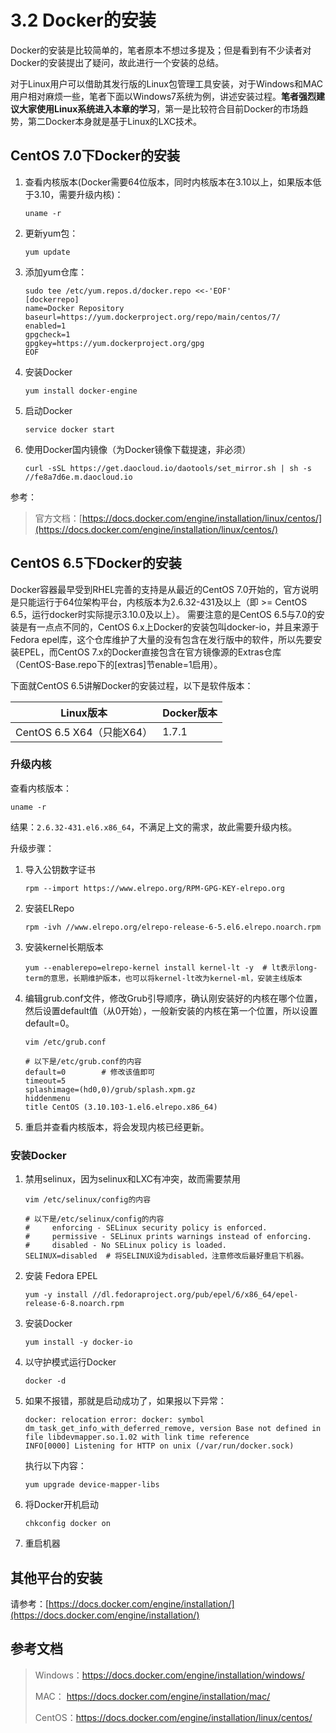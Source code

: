 # 3.2 Docker的安装

Docker的安装是比较简单的，笔者原本不想过多提及；但是看到有不少读者对Docker的安装提出了疑问，故此进行一个安装的总结。

对于Linux用户可以借助其发行版的Linux包管理工具安装，对于Windows和MAC用户相对麻烦一些，笔者下面以Windows7系统为例，讲述安装过程。**笔者强烈建议大家使用Linux系统进入本章的学习**，第一是比较符合目前Docker的市场趋势，第二Docker本身就是基于Linux的LXC技术。



## CentOS 7.0下Docker的安装

1. 查看内核版本(Docker需要64位版本，同时内核版本在3.10以上，如果版本低于3.10，需要升级内核)：

   ```shell
   uname -r
   ```

2. 更新yum包：

   ```shell
   yum update
   ```

3. 添加yum仓库：

   ```shell
   sudo tee /etc/yum.repos.d/docker.repo <<-'EOF'
   [dockerrepo]
   name=Docker Repository
   baseurl=https://yum.dockerproject.org/repo/main/centos/7/
   enabled=1
   gpgcheck=1
   gpgkey=https://yum.dockerproject.org/gpg
   EOF
   ```

4. 安装Docker

   ```shell
   yum install docker-engine
   ```

5. 启动Docker

   ```shell
   service docker start
   ```

6. 使用Docker国内镜像（为Docker镜像下载提速，非必须）

   ```shell
   curl -sSL https://get.daocloud.io/daotools/set_mirror.sh | sh -s //fe8a7d6e.m.daocloud.io
   ```




参考：

> 官方文档：[https://docs.docker.com/engine/installation/linux/centos/](https://docs.docker.com/engine/installation/linux/centos/)



## CentOS 6.5下Docker的安装

Docker容器最早受到RHEL完善的支持是从最近的CentOS 7.0开始的，官方说明是只能运行于64位架构平台，内核版本为2.6.32-431及以上（即 >= CentOS 6.5，运行docker时实际提示3.10.0及以上）。
需要注意的是CentOS 6.5与7.0的安装是有一点点不同的，CentOS 6.x上Docker的安装包叫docker-io，并且来源于Fedora epel库，这个仓库维护了大量的没有包含在发行版中的软件，所以先要安装EPEL，而CentOS 7.x的Docker直接包含在官方镜像源的Extras仓库（CentOS-Base.repo下的[extras]节enable=1启用）。

下面就CentOS 6.5讲解Docker的安装过程，以下是软件版本：

| Linux版本               | Docker版本 |
| --------------------- | -------- |
| CentOS 6.5 X64（只能X64） | 1.7.1    |



### 升级内核

查看内核版本：

```shell
uname -r
```

结果：`2.6.32-431.el6.x86_64`，不满足上文的需求，故此需要升级内核。

升级步骤：

1. 导入公钥数字证书

   ```shell
   rpm --import https://www.elrepo.org/RPM-GPG-KEY-elrepo.org
   ```

2. 安装ELRepo

   ```shell
   rpm -ivh //www.elrepo.org/elrepo-release-6-5.el6.elrepo.noarch.rpm
   ```

3. 安装kernel长期版本

   ```shell
   yum --enablerepo=elrepo-kernel install kernel-lt -y 	# lt表示long-term的意思，长期维护版本，也可以将kernel-lt改为kernel-ml，安装主线版本
   ```

4. 编辑grub.conf文件，修改Grub引导顺序，确认刚安装好的内核在哪个位置，然后设置default值（从0开始），一般新安装的内核在第一个位置，所以设置default=0。

   ```shell
   vim /etc/grub.conf

   # 以下是/etc/grub.conf的内容
   default=0		# 修改该值即可
   timeout=5
   splashimage=(hd0,0)/grub/splash.xpm.gz
   hiddenmenu
   title CentOS (3.10.103-1.el6.elrepo.x86_64)
   ```

5. 重启并查看内核版本，将会发现内核已经更新。




### 安装Docker

1. 禁用selinux，因为selinux和LXC有冲突，故而需要禁用

   ```
   vim /etc/selinux/config的内容

   # 以下是/etc/selinux/config的内容
   #     enforcing - SELinux security policy is enforced.
   #     permissive - SELinux prints warnings instead of enforcing.
   #     disabled - No SELinux policy is loaded.
   SELINUX=disabled  # 将SELINUX设为disabled，注意修改后最好重启下机器。
   ```

2. 安装 Fedora EPEL

   ```shell
   yum -y install //dl.fedoraproject.org/pub/epel/6/x86_64/epel-release-6-8.noarch.rpm
   ```

3. 安装Docker

   ```shell
   yum install -y docker-io
   ```

4. 以守护模式运行Docker

   ```shell
   docker -d
   ```

5. 如果不报错，那就是启动成功了，如果报以下异常：

   ```shell
   docker: relocation error: docker: symbol dm_task_get_info_with_deferred_remove, version Base not defined in file libdevmapper.so.1.02 with link time reference
   INFO[0000] Listening for HTTP on unix (/var/run/docker.sock) 
   ```

   执行以下内容：

   ```shell
   yum upgrade device-mapper-libs
   ```

6. 将Docker开机启动

   ```shell
   chkconfig docker on
   ```

7. 重启机器




## 其他平台的安装

请参考：[https://docs.docker.com/engine/installation/](https://docs.docker.com/engine/installation/)



## 参考文档

> Windows：https://docs.docker.com/engine/installation/windows/
>
> MAC： https://docs.docker.com/engine/installation/mac/
>
> CentOS：https://docs.docker.com/engine/installation/linux/centos/